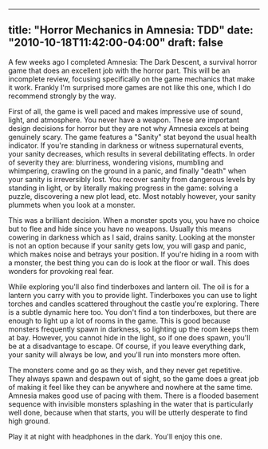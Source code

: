 
---
title: "Horror Mechanics in Amnesia: TDD"
date: "2010-10-18T11:42:00-04:00"
draft: false
---

A few weeks ago I completed Amnesia: The Dark Descent, a survival horror game that does an excellent job with the horror part. This will be an incomplete review, focusing specifically on the game mechanics that make it work. Frankly I'm surprised more games are not like this one, which I do recommend strongly by the way.

First of all, the game is well paced and makes impressive use of sound, light, and atmosphere. You never have a weapon. These are important design decisions for horror but they are not why Amnesia excels at being genuinely scary. The game features a "Sanity" stat beyond the usual health indicator. If you're standing in darkness or witness supernatural events, your sanity decreases, which results in several debilitating effects. In order of severity they are: blurriness, wondering visions, mumbling and whimpering, crawling on the ground in a panic, and finally "death" when your sanity is irreversibly lost. You recover sanity from dangerous levels by standing in light, or by literally making progress in the game: solving a puzzle, discovering a new plot lead, etc. Most notably however, your sanity plummets when you look at a monster.

This was a brilliant decision. When a monster spots you, you have no choice but to flee and hide since you have no weapons. Usually this means cowering in darkness which as I said, drains sanity. Looking at the monster is not an option because if your sanity gets low, you will gasp and panic, which makes noise and betrays your position. If you're hiding in a room with a monster, the best thing you can do is look at the floor or wall. This does wonders for provoking real fear.

While exploring you'll also find tinderboxes and lantern oil. The oil is for a lantern you carry with you to provide light. Tinderboxes you can use to light torches and candles scattered throughout the castle you're exploring. There is a subtle dynamic here too. You don't find a ton tinderboxes, but there are enough to light up a lot of rooms in the game. This is good because monsters frequently spawn in darkness, so lighting up the room keeps them at bay. However, you cannot hide in the light, so if one does spawn, you'll be at a disadvantage to escape. Of course, if you leave everything dark, your sanity will always be low, and you'll run into monsters more often.

The monsters come and go as they wish, and they never get repetitive. They always spawn and despawn out of sight, so the game does a great job of making it feel like they can be anywhere and nowhere at the same time. Amnesia makes good use of pacing with them. There is a flooded basement sequence with invisible monsters splashing in the water that is particularly well done, because when that starts, you will be utterly desperate to find high ground.

Play it at night with headphones in the dark. You'll enjoy this one.
